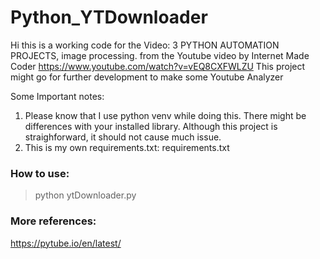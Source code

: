 # Python_YTDownloader

Hi this is a working code for the Video: 3 PYTHON AUTOMATION PROJECTS, image processing. from the Youtube video by Internet Made Coder https://www.youtube.com/watch?v=vEQ8CXFWLZU 
This project might go for further development to make some Youtube Analyzer

Some Important notes:

1. Please know that I use python venv while doing this. There might be differences with your installed library. Although this project is straighforward, it should not cause much issue.
2. This is my own requirements.txt: requirements.txt

### How to use: 
>python ytDownloader.py <links> 

### More references:
https://pytube.io/en/latest/

